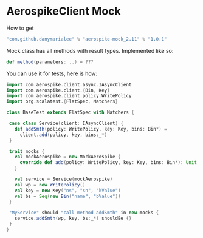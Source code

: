 # AerospikeClient Mock

How to get 
```scala
"com.github.danymarialee" % "aerospike-mock_2.11" % "1.0.1"
 ```

Mock class has all methods with result types. Implemented like so:
```scala
def method(parameters: ..) = ???
```

You can use it for tests, here is how:
 ```scala
import com.aerospike.client.async.IAsyncClient
import com.aerospike.client.{Bin, Key}
import com.aerospike.client.policy.WritePolicy
import org.scalatest.{FlatSpec, Matchers}

class BaseTest extends FlatSpec with Matchers {

  case class Service(client: IAsyncClient) {
    def addSmth(policy: WritePolicy, key: Key, bins: Bin*) =
      client.add(policy, key, bins:_*)
  }

  trait mocks {
    val mockAerospike = new MockAerospike {
      override def add(policy: WritePolicy, key: Key, bins: Bin*): Unit = println("Call Add method")
    }

    val service = Service(mockAerospike)
    val wp = new WritePolicy()
    val key = new Key("ns", "sn", "kValue")
    val bs = Seq(new Bin("name", "bValue"))
  }

  "MyService" should "call method addSmth" in new mocks {
    service.addSmth(wp, key, bs:_*) shouldBe {}
  }
}
```


